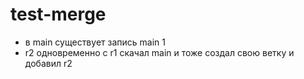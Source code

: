 # test-merge
- в main существует запись main 1
- r2 одновременно с r1 скачал main и тоже создал свою ветку и добавил r2